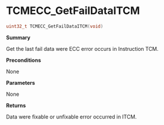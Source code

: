# TCMECC_GetFailDataITCM

```c
uint32_t TCMECC_GetFailDataITCM(void)
```

**Summary**

Get the last fail data were ECC error occurs in Instruction TCM.

**Preconditions**

None

**Parameters**

None

**Returns**

Data were fixable or unfixable error occurred in ITCM.
